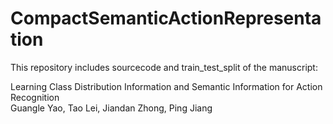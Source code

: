 # CompactSemanticActionRepresentation

This repository includes sourcecode and train_test_split of the manuscript:

Learning Class Distribution Information and Semantic Information for Action Recognition</br>
Guangle Yao, Tao Lei, Jiandan Zhong, Ping Jiang
